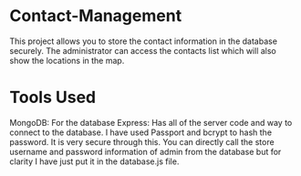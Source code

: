 # Contact-Management

This project allows you to store the contact information in the database securely. The administrator can access the contacts list which will also show the locations in the map.

# Tools Used
MongoDB: For the database
Express: Has all of the server code and way to connect to the database. I have used Passport and bcrypt to hash the password. It is very secure through this. You can directly call the store username and password information of admin from the database but for clarity I have just put it in the database.js file. 
